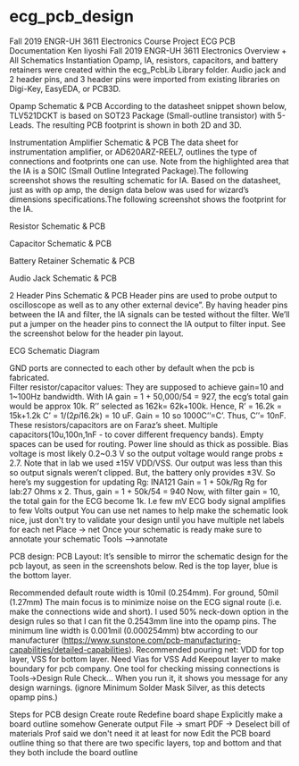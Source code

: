 # ecg_pcb_design
Fall 2019 ENGR-UH 3611 Electronics Course Project
ECG PCB Documentation
Ken Iiyoshi
Fall 2019 
ENGR-UH 3611 Electronics
Overview + All Schematics Instantiation
Opamp, IA, resistors, capacitors, and battery retainers were created within the ecg_PcbLib Library folder. Audio jack and 2 header pins, and 3 header pins were imported from existing libraries on Digi-Key, EasyEDA, or PCB3D.


Opamp Schematic & PCB
According to the datasheet snippet shown below, TLV521DCKT is based on SOT23 Package (Small-outline transistor) with 5-Leads. The resulting PCB footprint is shown in both 2D and 3D.



Instrumentation Amplifier Schematic & PCB
The data sheet for  instrumentation amplifier, or AD620ARZ-REEL7, outlines the type of connections and footprints one can use. Note from the highlighted area that the IA is a SOIC (Small Outline Integrated Package).The following screenshot shows the resulting schematic for IA. Based on the datasheet, just as with op amp, the design data below was used for wizard’s dimensions specifications.The following screenshot shows the footprint for the IA.



Resistor Schematic & PCB


Capacitor Schematic & PCB


Battery Retainer Schematic & PCB



Audio Jack Schematic & PCB


2 Header Pins Schematic & PCB
Header pins are used to probe output to oscilloscope as well as to any other external device”.
By having header pins between the IA and filter, the IA signals can be tested without the filter. We’ll put a jumper on the header pins to connect the IA output to filter input.
See the screenshot below for the header pin layout.  



ECG Schematic Diagram

GND ports are connected to each other by default when the pcb is fabricated.  
Filter resistor/capacitor values: They are supposed to achieve gain=10 and 1~100Hz bandwidth. With IA gain = 1 + 50,000/54 = 927, the ecg’s total gain would be approx 10k.
R’’ selected as 162k= 62k+100k. Hence, R’ = 16.2k = 15k+1.2k
C’ = 1/(2*pi*16.2k)  = 10 uF. Gain = 10 so 1000C’’=C’. Thus, C’’= 10nF.
These resistors/capacitors are on Faraz’s sheet.
Multiple capacitors(10u,100n,1nF - to cover different frequency bands). Empty spaces can be used for routing. Power line should as thick as possible.
Bias voltage is most likely 0.2~0.3 V so the output voltage would range probs ± 2.7.
Note that in lab we used ±15V VDD/VSS. Our output was less than this so output signals weren’t clipped. But, the battery only provides ±3V. So here’s my suggestion for updating Rg:
INA121 Gain = 1 + 50k/Rg
Rg for lab:27 Ohms x 2. Thus, gain = 1 + 50k/54 = 940
Now, with filter gain = 10, the total gain for the ECG become 1k. I.e few mV ECG body signal amplifies to few Volts output
You can use net names to help make the schematic look nice, just don't try to validate your design until you have multiple net labels for each net
Place → net 
Once your schematic is ready make sure to annotate your schematic
Tools -->annotate 


PCB design: 
PCB Layout: It’s sensible to mirror the schematic design for the pcb layout, as seen in the screenshots below. Red is the top layer, blue is the bottom layer.



Recommended default route width is 10mil (0.254mm). For ground, 50mil (1.27mm) The main focus is to minimize noise on the ECG signal route (i.e. make the connections wide and short). 
I used 50% neck-down option in the design rules so that I can fit the 0.2543mm line into the opamp pins. The minimum line width is 0.001mil (0.000254mm) btw according to our manufacturer (https://www.sunstone.com/pcb-manufacturing-capabilities/detailed-capabilities).
Recommended pouring net: VDD for top layer, VSS for bottom layer.
Need Vias for VSS
Add Keepout layer to make boundary for pcb company.
One tool for checking missing connections is Tools->Design Rule Check… When you run it, it shows you message for any design warnings. (ignore Minimum Solder Mask Silver, as this detects opamp pins.)

Steps for PCB design
Create route
Redefine board shape
Explicitly make a board outline somehow
Generate output
File -> smart PDF ->
Deselect bill of materials
Prof said we don't need it at least for now
Edit the PCB board outline thing so that there are two specific layers, top and bottom and that they both include the board outline
